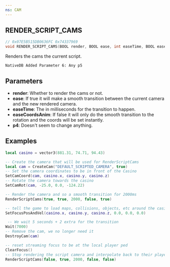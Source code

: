```yaml
---
ns: CAM
---
```

## RENDER_SCRIPT_CAMS

```c
// 0x07E5B515DB0636FC 0x74337969
void RENDER_SCRIPT_CAMS(BOOL render, BOOL ease, int easeTime, BOOL easeCoordsAnim, BOOL p4);
```

Renders the cams the current script.

```
NativeDB Added Parameter 6: Any p5
```

## Parameters
* **render**: Whether to render the cams or not.
* **ease**: If true it will make a smooth transition between the current camera and the new rendered camera.
* **easeTime**: The in milliseconds for the transition to happen.
* **easeCoordsAnim**: If false it will only do the smooth transition to the rotation and the coords will be set instantly.
* **p4**: Doesn't seem to change anything.

## Examples
```lua
local casino = vector3(881.31, 74.71, 94.43)

-- Create the camera that will be used for RenderScriptCams
local cam = CreateCam("DEFAULT_SCRIPTED_CAMERA", true)
-- Set the camera coordinates to be in front of the Casino
SetCamCoord(cam, casino.x, casino.y, casino.z)
-- Rotate the camera towards the casino
SetCamRot(cam, -25.0, 0.0, -124.22)

-- Render the camera and so a smooth transition for 2000ms
RenderScriptCams(true, true, 2000, false, true)

-- tell the game to load maps, collisions, objects, etc around the casino.
SetFocusPosAndVel(casino.x, casino.y, casino.z, 0.0, 0.0, 0.0)

 -- We wait 5 seconds + 2 extra for the transition
Wait(7000)
-- Remove the cam, we no longer need it
DestroyCam(cam) 

-- reset streaming focus to be at the local player ped
ClearFocus()
-- Stop rendering the script camera and interpolate back to their player ped
RenderScriptCams(false, true, 2000, false, false) 
```